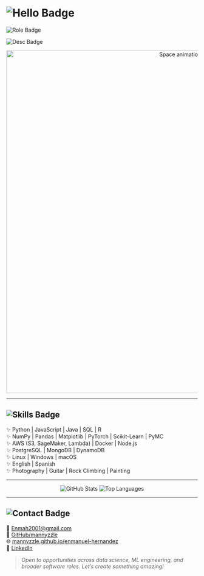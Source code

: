 # ![Hello Badge](https://img.shields.io/badge/Hey%20there%2C%20I’m%20Enmanuel%20Hernandez-👋✨-DEB887?style=for-the-badge)

![Role Badge](https://img.shields.io/badge/Data%20Scientist%20|%20ML%20Engineer%20|%20Space‑Tech%20Enthusiast-DEB887?style=for-the-badge)

![Desc Badge](https://img.shields.io/badge/I%20combine%20machine%20learning%2C%20software%20engineering%2C%20and%20creative%20problem-solving%20to%20build%20data-driven%20solutions—from%20space%20management%20to%20data%20engineering-DEB887?style=for-the-badge)

<p align="center">
  <img src="https://media.giphy.com/media/rytLWOErAX1F6/giphy.gif" width="900" alt="Space animation">
</p>

---

## ![Skills Badge](https://img.shields.io/badge/🌌%20Skills%20&%20Interests-DEB887?style=for-the-badge)

✨ Python | JavaScript | Java | SQL | R  
✨ NumPy | Pandas | Matplotlib | PyTorch | Scikit-Learn | PyMC  
✨ AWS (S3, SageMaker, Lambda) | Docker | Node.js  
✨ PostgreSQL | MongoDB | DynamoDB  
✨ Linux | Windows | macOS  
✨ English | Spanish  
✨ Photography | Guitar | Rock Climbing | Painting

---

<p align="center">
  <img src="https://github-readme-stats.vercel.app/api?username=mannyzzle&show_icons=true&theme=dark&hide_border=true" alt="GitHub Stats">
  <img src="https://github-readme-stats.vercel.app/api/top-langs/?username=mannyzzle&layout=compact&theme=dark&hide_border=true" alt="Top Languages">
</p>

---

## ![Contact Badge](https://img.shields.io/badge/🤝%20Contact-DEB887?style=for-the-badge)

📧 [Enmah2001@gmail.com](mailto:Enmah2001@gmail.com)  
🐙 [GitHub/mannyzzle](https://github.com/mannyzzle)  
🌐 [mannyzzle.github.io/enmanuel-hernandez](https://mannyzzle.github.io/enmanuel-hernandez/)  
🔗 [LinkedIn](https://www.linkedin.com/in/enmanuel-hernandez-74937223a/)

> *Open to opportunities across data science, ML engineering, and broader software roles. Let’s create something amazing!*  

